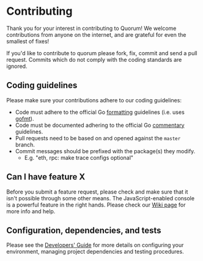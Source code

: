 # Contributing

Thank you for your interest in contributing to Quorum! 
We welcome contributions from anyone on the internet, and are grateful for even the 
smallest of fixes!

If you'd like to contribute to quorum please fork, fix, commit and
send a pull request. Commits which do not comply with the coding standards
are ignored.

## Coding guidelines

Please make sure your contributions adhere to our coding guidelines:

 * Code must adhere to the official Go 
[formatting](https://golang.org/doc/effective_go.html#formatting) guidelines 
(i.e. uses [gofmt](https://golang.org/cmd/gofmt/)).
 * Code must be documented adhering to the official Go 
[commentary](https://golang.org/doc/effective_go.html#commentary) guidelines.
 * Pull requests need to be based on and opened against the `master` branch.
 * Commit messages should be prefixed with the package(s) they modify.
   * E.g. "eth, rpc: make trace configs optional"

## Can I have feature X

Before you submit a feature request, please check and make sure that it isn't 
possible through some other means. The JavaScript-enabled console is a powerful 
feature in the right hands. Please check our 
[Wiki page](https://github.com/jpmorganchase/quorum/wiki) for more info
and help.

## Configuration, dependencies, and tests

Please see the [Developers' Guide](https://github.com/ethereum/go-ethereum/wiki/Developers'-Guide)
for more details on configuring your environment, managing project dependencies
and testing procedures.
